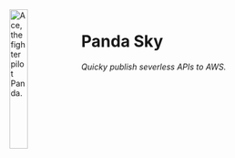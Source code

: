 <img alt="Ace, the fighter pilot Panda." src="./logo.jpg" style="float: left; width: 25%"/>

# Panda Sky

_Quicky publish severless APIs to AWS._



